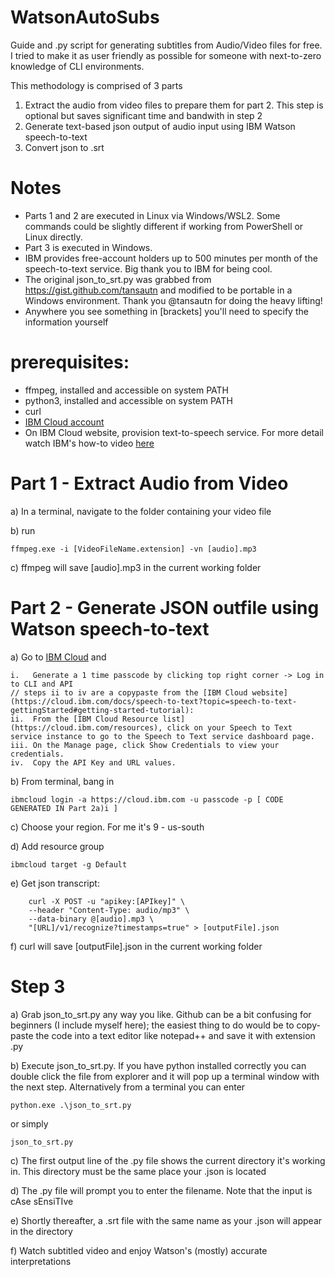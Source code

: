 # WatsonAutoSubs
Guide and .py script for generating subtitles from Audio/Video files for free. I tried to make it as user friendly as possible for someone with next-to-zero knowledge of CLI environments. 

This methodology is comprised of 3 parts
1. Extract the audio from video files to prepare them for part 2. This step is optional but saves significant time and bandwith in step 2
2. Generate text-based json output of audio input using IBM Watson speech-to-text
3. Convert json to .srt

# Notes
- Parts 1 and 2 are executed in Linux via Windows/WSL2. Some commands could be slightly different if working from PowerShell or Linux directly.
- Part 3 is executed in Windows.
- IBM provides free-account holders up to 500 minutes per month of the speech-to-text service. Big thank you to IBM for being cool. 
- The original json_to_srt.py was grabbed from https://gist.github.com/tansautn and modified to be portable in a Windows environment. Thank you @tansautn for doing the heavy lifting!
- Anywhere you see something in [brackets] you'll need to specify the information yourself

# prerequisites:
- ffmpeg, installed and accessible on system PATH
- python3, installed and accessible on system PATH
- curl
- [IBM Cloud account](https://cloud.ibm.com)
- On IBM Cloud website, provision text-to-speech service. For more detail watch IBM's how-to video [here](https://cloud.ibm.com/docs/speech-to-text?topic=speech-to-text-gettingStarted#getting-started-tutorial)

# Part 1 - Extract Audio from Video
a) In a terminal, navigate to the folder containing your video file

b) run

	ffmpeg.exe -i [VideoFileName.extension] -vn [audio].mp3

c) ffmpeg will save [audio].mp3 in the current working folder

# Part 2 - Generate JSON outfile using Watson speech-to-text
a) Go to [IBM Cloud](cloud.ibm.com) and 

    i.   Generate a 1 time passcode by clicking top right corner -> Log in to CLI and API
    // steps ii to iv are a copypaste from the [IBM Cloud website](https://cloud.ibm.com/docs/speech-to-text?topic=speech-to-text-gettingStarted#getting-started-tutorial):
    ii.  From the [IBM Cloud Resource list](https://cloud.ibm.com/resources), click on your Speech to Text service instance to go to the Speech to Text service dashboard page.
    iii. On the Manage page, click Show Credentials to view your credentials.
    iv.  Copy the API Key and URL values.

b) From terminal, bang in

	ibmcloud login -a https://cloud.ibm.com -u passcode -p [ CODE GENERATED IN Part 2a)i ]

c) Choose your region. For me it's 9 - us-south

d) Add resource group

	ibmcloud target -g Default

e) Get json transcript:

        curl -X POST -u "apikey:[APIkey]" \
        --header "Content-Type: audio/mp3" \ 
        --data-binary @[audio].mp3 \ 
        "[URL]/v1/recognize?timestamps=true" > [outputFile].json
	
f) curl will save [outputFile].json in the current working folder

# Step 3
a) Grab json_to_srt.py any way you like. Github can be a bit confusing for beginners (I include myself here); the easiest thing to do would be to copy-paste the code into a text editor like notepad++ and save it with extension .py

b) Execute json_to_srt.py. If you have python installed correctly you can double click the file from explorer and it will pop up a terminal window with the next step. Alternatively from a terminal you can enter 

	python.exe .\json_to_srt.py
or simply 

	json_to_srt.py
	
c) The first output line of the .py file shows the current directory it's working in. This directory must be the same place your .json is located

d) The .py file will prompt you to enter the filename. Note that the input is cAse sEnsiTIve

e) Shortly thereafter, a .srt file with the same name as your .json will appear in the directory

f) Watch subtitled video and enjoy Watson's (mostly) accurate interpretations
